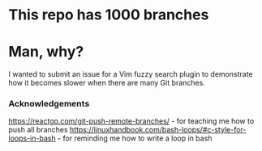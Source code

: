 # This repo has 1000 branches
# Man, why?
I wanted to submit an issue for a Vim fuzzy search plugin to demonstrate how it becomes slower when there are many Git branches.

### Acknowledgements
https://reactgo.com/git-push-remote-branches/ - for teaching me how to push all branches
https://linuxhandbook.com/bash-loops/#c-style-for-loops-in-bash - for reminding me how to write a loop in bash
